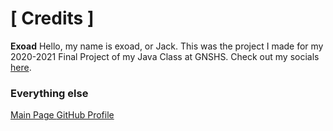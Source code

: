 # [ Credits ]

**Exoad**
Hello, my name is exoad, or Jack. This was the project I made for my 2020-2021 Final Project of my Java Class at GNSHS.
Check out my socials [here](https://linktr.ee/exoad).

### Everything else
[ Main Page ](https://exoad.github.io/exoad/)
[ GitHub Profile ](https://github.com/exoad)